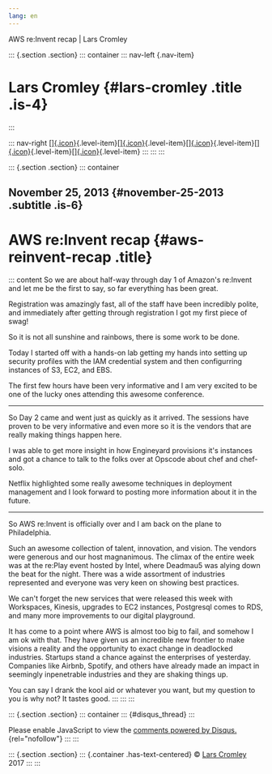```yaml
---
lang: en
---
```


AWS re:Invent recap \| Lars Cromley

::: {.section .section}
::: container
::: nav-left
[](https://cromleylabs.com){.nav-item}

# Lars Cromley {#lars-cromley .title .is-4}
:::

::: nav-right
[[]{.icon}](/about){.level-item}[[]{.icon}](/disclaimer){.level-item}[[]{.icon}](https://github.com/callmeradical){.level-item}[[]{.icon}](https://twitter.com/callmeradical){.level-item}[[]{.icon}](/index.xml){.level-item}
:::
:::
:::

::: {.section .section}
::: container
## November 25, 2013 {#november-25-2013 .subtitle .is-6}

# AWS re:Invent recap {#aws-reinvent-recap .title}

::: content
So we are about half-way through day 1 of Amazon's re:Invent and let me
be the first to say, so far everything has been great.

Registration was amazingly fast, all of the staff have been incredibly
polite, and immediately after getting through registration I got my
first piece of swag!

So it is not all sunshine and rainbows, there is some work to be done.

Today I started off with a hands-on lab getting my hands into setting up
security profiles with the IAM credential system and then configurring
instances of S3, EC2, and EBS.

The first few hours have been very informative and I am very excited to
be one of the lucky ones attending this awesome conference.

------------------------------------------------------------------------

So Day 2 came and went just as quickly as it arrived. The sessions have
proven to be very informative and even more so it is the vendors that
are really making things happen here.

I was able to get more insight in how Engineyard provisions it's
instances and got a chance to talk to the folks over at Opscode about
chef and chef-solo.

Netflix highlighted some really awesome techniques in deployment
management and I look forward to posting more information about it in
the future.

------------------------------------------------------------------------

So AWS re:Invent is officially over and I am back on the plane to
Philadelphia.

Such an awesome collection of talent, innovation, and vision. The
vendors were generous and our host magnanimous. The climax of the entire
week was at the re:Play event hosted by Intel, where Deadmau5 was alying
down the beat for the night. There was a wide assortment of industries
represented and everyone was very keen on showing best practices.

We can't forget the new services that were released this week with
Workspaces, Kinesis, upgrades to EC2 instances, Postgresql comes to RDS,
and many more improvements to our digital playground.

It has come to a point where AWS is almost too big to fail, and somehow
I am ok with that. They have given us an incredible new frontier to make
visions a reality and the opportunity to exact change in deadlocked
industries. Startups stand a chance against the enterprises of
yesterday. Companies like Airbnb, Spotify, and others have already made
an impact in seemingly inpenetrable industries and they are shaking
things up.

You can say I drank the kool aid or whatever you want, but my question
to you is why not? It tastes good.
:::
:::
:::

::: {.section .section}
::: container
::: {#disqus_thread}
:::

Please enable JavaScript to view the [comments powered by
Disqus.](https://disqus.com/?ref_noscript){rel="nofollow"}
:::
:::

::: {.section .section}
::: {.container .has-text-centered}
© [Lars Cromley](https://github.com/callmeradical) 2017
:::
:::
